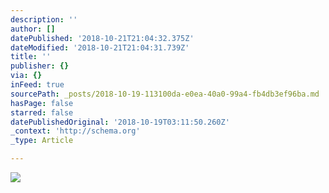 ```yaml
---
description: ''
author: []
datePublished: '2018-10-21T21:04:32.375Z'
dateModified: '2018-10-21T21:04:31.739Z'
title: ''
publisher: {}
via: {}
inFeed: true
sourcePath: _posts/2018-10-19-113100da-e0ea-40a0-99a4-fb4db3ef96ba.md
hasPage: false
starred: false
datePublishedOriginal: '2018-10-19T03:11:50.260Z'
_context: 'http://schema.org'
_type: Article

---
```

![](https://the-grid-user-content.s3-us-west-2.amazonaws.com/05a19d92-edf4-4d12-8868-7fb6c98eccd8.jpg)
